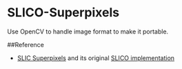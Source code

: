 SLICO-Superpixels
=================

Use OpenCV to handle image format to make it portable.

##Reference
- [SLIC Superpixels](http://ivrg.epfl.ch/research/superpixels) and its original [SLICO implementation](http://ivrg.epfl.ch/files/content/sites/ivrg/files/supplementary_material/RK_SLICsuperpixels/SLICSuperpixels_VC2008_SLICO_15Jun2013.zip)
